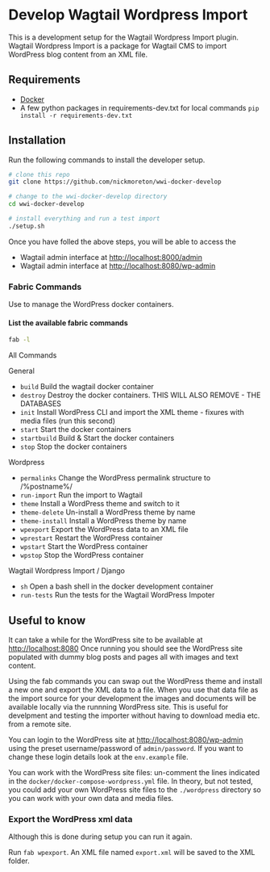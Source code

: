 # Develop Wagtail Wordpress Import

This is a development setup for the Wagtail Wordpress Import plugin. Wagtail Wordpress Import is a package for Wagtail CMS to import WordPress blog content from an XML file.

## Requirements

- [Docker](https://www.docker.com/products/docker-desktop)
- A few python packages in requirements-dev.txt for local commands `pip install -r requirements-dev.txt`

## Installation

Run the following commands to install the developer setup.

```bash
# clone this repo
git clone https://github.com/nickmoreton/wwi-docker-develop

# change to the wwi-docker-develop directory
cd wwi-docker-develop

# install everything and run a test import
./setup.sh
```

Once you have folled the above steps, you will be able to access the

- Wagtail admin interface at <http://localhost:8000/admin>
- Wagtail admin interface at  <http://localhost:8080/wp-admin>

### Fabric Commands

Use to manage the WordPress docker containers.

#### List the available fabric commands

```bash
fab -l
```

All Commands

General

- `build`           Build the wagtail docker container
- `destroy`         Destroy the docker containers. THIS WILL ALSO REMOVE - THE DATABASES
- `init`            Install WordPress CLI and import the XML theme - fixures with media files (run this second)
- `start`           Start the docker containers
- `startbuild`      Build & Start the docker containers
- `stop`            Stop the docker containers

Wordpress

- `permalinks`      Change the WordPress permalink structure to /%postname%/
- `run-import`      Run the import to Wagtail
- `theme`           Install a WordPress theme and switch to it
- `theme-delete`    Un-install a WordPress theme by name
- `theme-install`   Install a WordPress theme by name
- `wpexport`        Export the WordPress data to an XML file
- `wprestart`       Restart the WordPress container
- `wpstart`         Start the WordPress container
- `wpstop`          Stop the WordPress container

Wagtail Wordpress Import / Django

- `sh`              Open a bash shell in the docker development container
- `run-tests`       Run the tests for the Wagtail WordPress Impoter

## Useful to know

It can take a while for the WordPress site to be available at <http://localhost:8080> Once running you should see the WordPress site populated with dummy blog posts and pages all with images and text content.

Using the fab commands you can swap out the WordPress theme and install a new one and export the XML data to a file. When you use that data file as the import source for your development the images and documents will be available locally via the runnning WordPress site. This is useful for develpment and testing the importer without having to download media etc. from a remote site.

You can login to the WordPress site at <http://localhost:8080/wp-admin> using the preset username/password of `admin/password`. If you want to change these login details look at the `env.example` file.

You can work with the WordPress site files: un-comment the lines indicated in the `docker/docker-compose-wordpress.yml` file. In theory, but not tested, you could add your own WordPress site files to the `./wordpress` directory so you can work with your own data and media files.

### Export the WordPress xml data

Although this is done during setup you can run it again.

Run `fab wpexport`. An XML file named `export.xml` will be saved to the XML folder.
